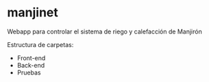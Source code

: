 # manjinet
Webapp para controlar el sistema de riego y calefacción de Manjirón

Estructura de carpetas:
- Front-end
- Back-end
- Pruebas


